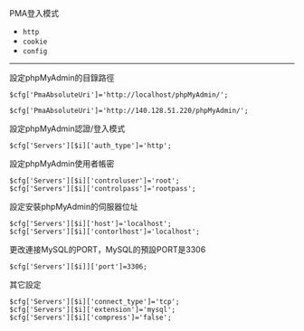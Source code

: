 PMA登入模式
- `http`
- `cookie`
- `config`

---

設定phpMyAdmin的目錄路徑
```
$cfg['PmaAbsoluteUri']='http://localhost/phpMyAdmin/';
```

```
$cfg['PmaAbsoluteUri']='http://140.128.51.220/phpMyAdmin/';
```

設定phpMyAdmin認證/登入模式
```
$cfg['Servers'][$i]['auth_type']='http';
```

設定phpMyAdmin使用者帳密
```
$cfg['Servers'][$i]['controluser']='root';
$cfg['Servers'][$i]['controlpass']='rootpass';
```

設定安裝phpMyAdmin的伺服器位址
```
$cfg['Servers'][$i]['host']='localhost';
$cfg['Servers'][$i]['contorlhost']='localhost';
```

更改連接MySQL的PORT，MySQL的預設PORT是3306
```
$cfg['Servers'][$i]]['port']=3306;
```

其它設定
```
$cfg['Servers'][$i]['connect_type']='tcp';
$cfg['Servers'][$i]['extension']='mysql';
$cfg['Servers'][$i]['compress']='false';
```